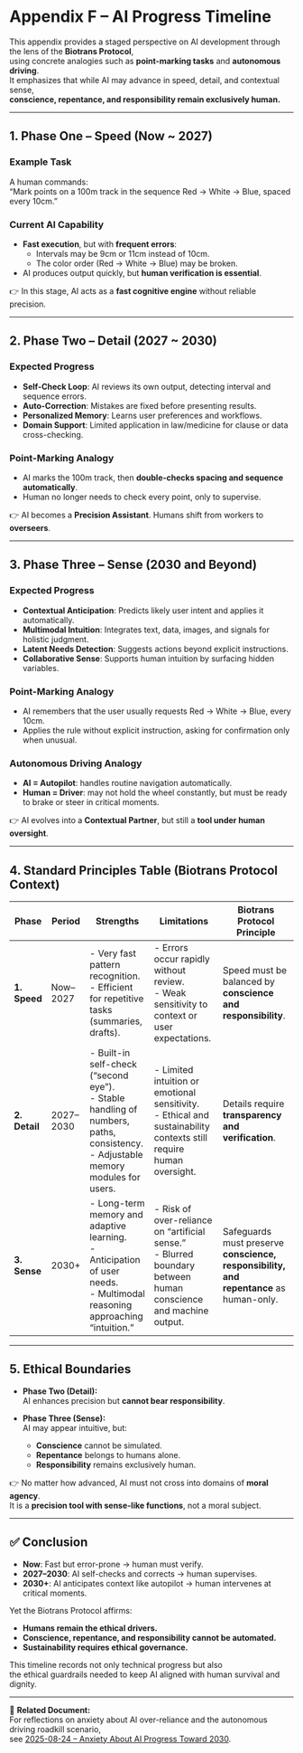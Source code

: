 # Appendix F – AI Progress Timeline

This appendix provides a staged perspective on AI development through the lens of the **Biotrans Protocol**,  
using concrete analogies such as **point-marking tasks** and **autonomous driving**.  
It emphasizes that while AI may advance in speed, detail, and contextual sense,  
**conscience, repentance, and responsibility remain exclusively human.**

---

## 1. Phase One – Speed (Now ~ 2027)

### Example Task
A human commands:  
“Mark points on a 100m track in the sequence Red → White → Blue, spaced every 10cm.”

### Current AI Capability
- **Fast execution**, but with **frequent errors**:  
  - Intervals may be 9cm or 11cm instead of 10cm.  
  - The color order (Red → White → Blue) may be broken.  
- AI produces output quickly, but **human verification is essential**.

👉 In this stage, AI acts as a **fast cognitive engine** without reliable precision.

---

## 2. Phase Two – Detail (2027 ~ 2030)

### Expected Progress
- **Self-Check Loop**: AI reviews its own output, detecting interval and sequence errors.  
- **Auto-Correction**: Mistakes are fixed before presenting results.  
- **Personalized Memory**: Learns user preferences and workflows.  
- **Domain Support**: Limited application in law/medicine for clause or data cross-checking.  

### Point-Marking Analogy
- AI marks the 100m track, then **double-checks spacing and sequence automatically**.  
- Human no longer needs to check every point, only to supervise.  

👉 AI becomes a **Precision Assistant**. Humans shift from workers to **overseers**.

---

## 3. Phase Three – Sense (2030 and Beyond)

### Expected Progress
- **Contextual Anticipation**: Predicts likely user intent and applies it automatically.  
- **Multimodal Intuition**: Integrates text, data, images, and signals for holistic judgment.  
- **Latent Needs Detection**: Suggests actions beyond explicit instructions.  
- **Collaborative Sense**: Supports human intuition by surfacing hidden variables.  

### Point-Marking Analogy
- AI remembers that the user usually requests Red → White → Blue, every 10cm.  
- Applies the rule without explicit instruction, asking for confirmation only when unusual.  

### Autonomous Driving Analogy
- **AI = Autopilot**: handles routine navigation automatically.  
- **Human = Driver**: may not hold the wheel constantly, but must be ready to brake or steer in critical moments.  

👉 AI evolves into a **Contextual Partner**, but still a **tool under human oversight**.

---

## 4. Standard Principles Table (Biotrans Protocol Context)

| Phase | Period | Strengths | Limitations | Biotrans Protocol Principle |
|-------|--------|-----------|-------------|-----------------------------|
| **1. Speed** | Now–2027 | - Very fast pattern recognition.<br>- Efficient for repetitive tasks (summaries, drafts). | - Errors occur rapidly without review.<br>- Weak sensitivity to context or user expectations. | Speed must be balanced by **conscience and responsibility**. |
| **2. Detail** | 2027–2030 | - Built-in self-check (“second eye”).<br>- Stable handling of numbers, paths, consistency.<br>- Adjustable memory modules for users. | - Limited intuition or emotional sensitivity.<br>- Ethical and sustainability contexts still require human oversight. | Details require **transparency and verification**. |
| **3. Sense** | 2030+ | - Long-term memory and adaptive learning.<br>- Anticipation of user needs.<br>- Multimodal reasoning approaching “intuition.” | - Risk of over-reliance on “artificial sense.”<br>- Blurred boundary between human conscience and machine output. | Safeguards must preserve **conscience, responsibility, and repentance** as human-only. |

---

## 5. Ethical Boundaries

- **Phase Two (Detail):**  
  AI enhances precision but **cannot bear responsibility**.  

- **Phase Three (Sense):**  
  AI may appear intuitive, but:  
  - **Conscience** cannot be simulated.  
  - **Repentance** belongs to humans alone.  
  - **Responsibility** remains exclusively human.  

👉 No matter how advanced, AI must not cross into domains of **moral agency**.  
It is a **precision tool with sense-like functions**, not a moral subject.

---

## ✅ Conclusion

- **Now**: Fast but error-prone → human must verify.  
- **2027–2030**: AI self-checks and corrects → human supervises.  
- **2030+**: AI anticipates context like autopilot → human intervenes at critical moments.  

Yet the Biotrans Protocol affirms:  
- **Humans remain the ethical drivers.**  
- **Conscience, repentance, and responsibility cannot be automated.**  
- **Sustainability requires ethical governance.**

This timeline records not only technical progress but also  
the ethical guardrails needed to keep AI aligned with human survival and dignity.

---

📎 **Related Document:**  
For reflections on anxiety about AI over-reliance and the autonomous driving roadkill scenario,  
see [2025-08-24 – Anxiety About AI Progress Toward 2030](../../development-history/2025-08-24-ai-anxiety-about-2030.md).
